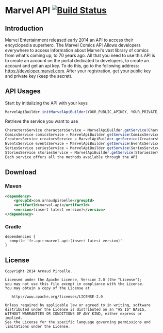 # Marvel API [![Build Status](https://travis-ci.org/ArnaudPiroelle/marvel-api.png?branch=master)](https://travis-ci.org/ArnaudPiroelle/marvel-api)


## Introduction
Marvel Entertainment released early 2014 an API to access their encyclopedia superhero.
The Marvel Comics API Allows developers everywhere to access information about Marvel's vast library of comics from what's coming up, to 70 years ago.
All that you need to use this API is to create an account on the portal dedicated to developers, to create an account and get an api key. To do this, go to the following address: https://developer.marvel.com.
After your registration, get your public key and private key (keep the secret).

## API Usages

Start by initializing the API with your keys

```java
MarvelApiBuilder.initMarvelApiBuilder(YOUR_PUBLIC_APIKEY, YOUR_PRIVATE_APIKEY);
```

Retrieve the service you want to use
```java
CharactersService charactersService = MarvelApiBuilder.getService(CharactersService.class);
ComicsService comicsService = MarvelApiBuilder.getService(ComicsService.class);
CreatorsService creatorsService = MarvelApiBuilder.getService(CreatorsService.class);
EventsService eventsService = MarvelApiBuilder.getService(EventsService.class);
SeriesService seriesService = MarvelApiBuilder.getService(SeriesService.class);
StoriesService storiesService = MarvelApiBuilder.getService(StoriesService.class);
Each service offers all the methods available through the API
```

## Download

### Maven
```xml
<dependency>
    <groupId>com.arnaudpiroelle</groupId>
    <artifactId>marvel-api</artifactId>
    <version>(insert latest version)</version>
</dependency>
```

### Gradle
```
dependencies {
  compile 'fr.apir:marvel-api:(insert latest version)'
}
```

## License
```
Copyright 2014 Arnaud Piroelle.

Licensed under the Apache License, Version 2.0 (the "License");
you may not use this file except in compliance with the License.
You may obtain a copy of the License at

   http://www.apache.org/licenses/LICENSE-2.0

Unless required by applicable law or agreed to in writing, software
distributed under the License is distributed on an "AS IS" BASIS,
WITHOUT WARRANTIES OR CONDITIONS OF ANY KIND, either express or implied.
See the License for the specific language governing permissions and
limitations under the License.
```